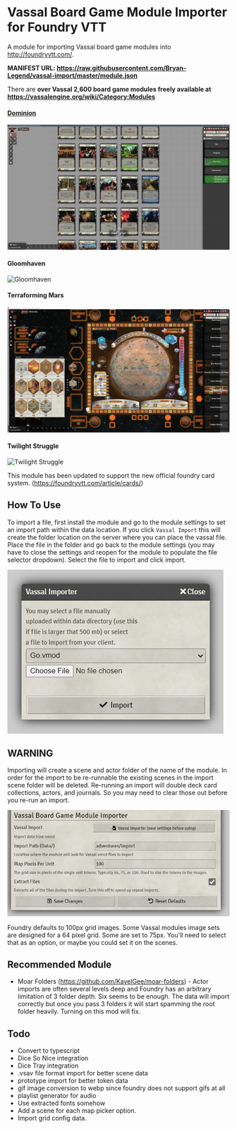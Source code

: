 # Vassal Board Game Module Importer for Foundry VTT

A module for importing Vassal board game modules into http://foundryvtt.com/.

**MANIFEST URL: https://raw.githubusercontent.com/Bryan-Legend/vassal-import/master/module.json**

There are **over Vassal 2,600 board game modules freely available at https://vassalengine.org/wiki/Category:Modules**

#### [Dominion](https://vassalengine.org/wiki/Module:Dominion)
![Dominion](img/Dominion.png)

#### Gloomhaven
![Gloomhaven](img/Gloomhaven.png)

#### Terraforming Mars
![Terraforming Mars](img/TerraformingMars.jpg)

#### Twilight Struggle
![Twilight Struggle](img/TwilightStruggle.png)

This module has been updated to support the new official foundry card system. (https://foundryvtt.com/article/cards/)

## How To Use

To import a file, first install the module and go to the module settings to set an import path within the data location.  If you click `Vassal Import` this will create the folder location on the server where you can place the vassal file.  Place the file in the folder and go back to the module settings (you may have to close the settings and reopen for the module to populate the file selector dropdown).  Select the file to import and click import.

![Usage](img/Usage.JPG)

## WARNING

Importing will create a scene and actor folder of the name of the module.
In order for the import to be re-runnable the existing scenes in the import scene folder will be deleted.
Re-running an import will double deck card collections, actors, and journals. So you may need to clear those out before you re-run an import.

![Settings](img/Settings.jpg)

Foundry defaults to 100px grid images. Some Vassal modules image sets are designed for a 64 pixel grid. Some are set to 75px. You'll need to select that as an option, or maybe you could set it on the scenes.

## Recommended Module

* Moar Folders (https://github.com/KayelGee/moar-folders) - Actor imports are often several levels deep and Foundry has an arbitrary limitation of 3 folder depth. Six seems to be enough. The data will import correctly but once you pass 3 folders it will start spamming the root folder heavily. Turning on this mod will fix.

## Todo

* Convert to typescript
* Dice So Nice integration
* Dice Tray integration
* .vsav file format import for better scene data
* prototype import for better token data
* gif image conversion to webp since foundry does not support gifs at all
* playlist generator for audio
* Use extracted fonts somehow
* Add a scene for each map picker option.
* Import grid config data.